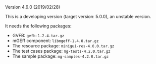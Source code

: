 Version 4.9.0 (2019/02/28)

This is a developing version (target version: 5.0.0), an unstable version.

It needs the following packages:

- GVFB: `gvfb-1.2.4.tar.gz`
- mGEff component: `libmgeff-1.4.0.tar.gz`
- The resource package: `minigui-res-4.0.0.tar.gz`
- The test cases package: `mg-tests-4.2.0.tar.gz`
- The sample package: `mg-samples-4.2.0.tar.gz`


